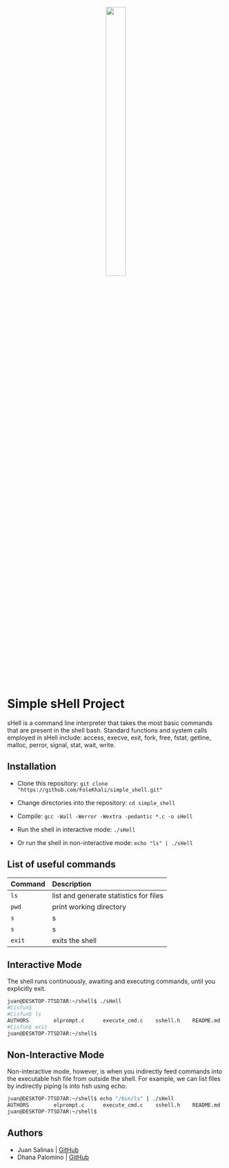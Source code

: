 <p align="center">
  <img src= "https://assets.website-files.com/6105315644a26f77912a1ada/610540e8b4cd6969794fe673_Holberton_School_logo-04-04.svg" height="40%" width="30%" />
</p>

# Simple sHell Project 

sHell is a command line interpreter that takes the most basic commands that are present in the shell bash.
Standard functions and system calls employed in sHell include: access, execve, exit, fork, free, fstat, getline, malloc, perror, signal, stat, wait, write.


## Installation


- Clone this repository: `git clone "https://github.com/FoleKhali/simple_shell.git"`

- Change directories into the repository: `cd simple_shell`

- Compile: `gcc -Wall -Werror -Wextra -pedantic *.c -o sHell`

- Run the shell in interactive mode: `./sHell`

- Or run the shell in non-interactive mode: `echo "ls" | ./sHell`

## List of useful commands

| Command   | Description                |
| :-------- | :------------------------- |
|  `ls`     | list and generate statistics for files |
|  `pwd`    | print working directory                     |
|  `s`      |  s|
|  `s`      |  s|
| `exit`    | exits the shell |


## Interactive Mode
The shell runs continuously, awaiting and executing commands, until you explicitly exit.
```bash
juan@DESKTOP-7TSD7AR:~/shell$ ./sHell
#Cisfun$
#Cisfun$ ls
AUTHORS        elprompt.c      execute_cmd.c    sshell.h    README.md      
#Cisfun$ exit
juan@DESKTOP-7TSD7AR:~/shell$
```

## Non-Interactive Mode
Non-interactive mode, however, is when you indirectly feed commands into the executable hsh file from outside the shell. For example, we can list files by indirectly piping ls into hsh using echo:
```bash
juan@DESKTOP-7TSD7AR:~/shell$ echo "/bin/ls" | ./sHell
AUTHORS        elprompt.c      execute_cmd.c    sshell.h    README.md               
juan@DESKTOP-7TSD7AR:~/shell$
```
## Authors


- Juan Salinas | [GitHub](https://github.com/JSM788)  
- Dhana Palomino | [GitHub](https://github.com/FoleKhali)
